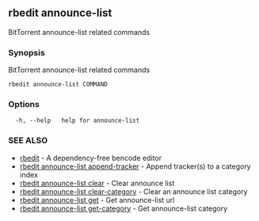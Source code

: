 ## rbedit announce-list

BitTorrent announce-list related commands

### Synopsis


BitTorrent announce-list related commands

```
rbedit announce-list COMMAND
```

### Options

```
  -h, --help   help for announce-list
```

### SEE ALSO

* [rbedit](rbedit.md)	 - A dependency-free bencode editor
* [rbedit announce-list append-tracker](rbedit_announce-list_append-tracker.md)	 - Append tracker(s) to a category index
* [rbedit announce-list clear](rbedit_announce-list_clear.md)	 - Clear announce list
* [rbedit announce-list clear-category](rbedit_announce-list_clear-category.md)	 - Clear an announce list category
* [rbedit announce-list get](rbedit_announce-list_get.md)	 - Get announce-list url
* [rbedit announce-list get-category](rbedit_announce-list_get-category.md)	 - Get announce-list category

